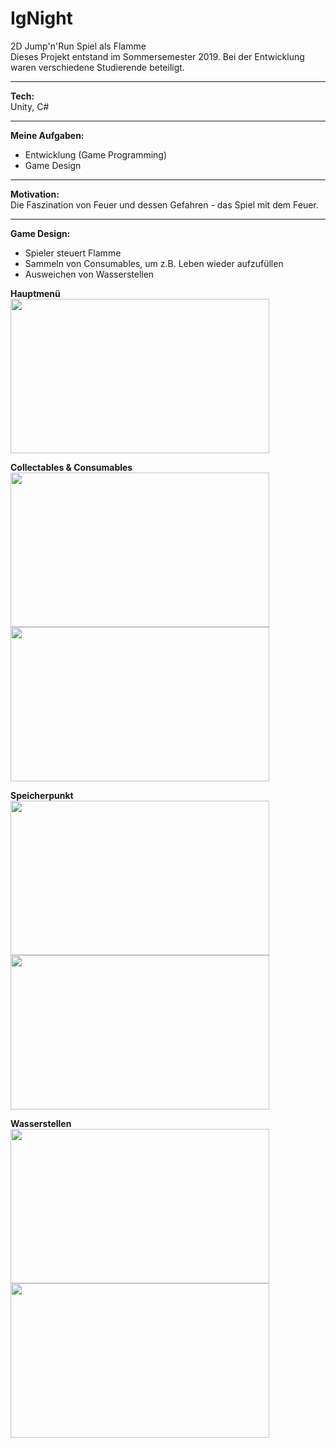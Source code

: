 # IgNight
2D Jump'n'Run Spiel als Flamme</br>
Dieses Projekt entstand im Sommersemester 2019. Bei der Entwicklung waren verschiedene Studierende beteiligt.</br>
_____________________________________
<b>Tech:</b></br>
Unity, C#
_____________________________________
<b>Meine Aufgaben:</b></br>
- Entwicklung (Game Programming)
- Game Design
_____________________________________
<b>Motivation:</b></br>
Die Faszination von Feuer und dessen Gefahren - das Spiel mit dem Feuer.
_____________________________________
<b>Game Design:</b></br>
- Spieler steuert Flamme
- Sammeln von Consumables, um z.B. Leben wieder aufzufüllen
- Ausweichen von Wasserstellen

<b>Hauptmenü</b></br>
<img src="/Screenshots/1.PNG" width="414" height="247"/>

<b>Collectables & Consumables</b></br>
<img src="/Screenshots/2.PNG" width="414" height="247"/>
<img src="/Screenshots/4.PNG" width="414" height="247"/>

<b>Speicherpunkt</b></br>
<img src="/Screenshots/3.PNG" width="414" height="247"/>
<img src="/Screenshots/6.PNG" width="414" height="247"/>

<b>Wasserstellen</b></br>
<img src="/Screenshots/7.png" width="414" height="247"/>
<img src="/Screenshots/8.PNG" width="414" height="247"/>
